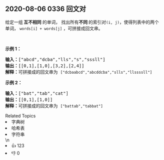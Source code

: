 ## 2020-08-06 0336 回文对

<p>给定一组<strong> 互不相同</strong> 的单词， 找出所有<strong>不同<em>&nbsp;</em></strong>的索引对<code>(i, j)</code>，使得列表中的两个单词，&nbsp;<code>words[i] + words[j]</code>&nbsp;，可拼接成回文串。</p>

<p>&nbsp;</p>

<p><strong>示例 1：</strong></p>

<pre><strong>输入：</strong>[&quot;abcd&quot;,&quot;dcba&quot;,&quot;lls&quot;,&quot;s&quot;,&quot;sssll&quot;]
<strong>输出：</strong>[[0,1],[1,0],[3,2],[2,4]] 
<strong>解释：</strong>可拼接成的回文串为 <code>[&quot;dcbaabcd&quot;,&quot;abcddcba&quot;,&quot;slls&quot;,&quot;llssssll&quot;]</code>
</pre>

<p><strong>示例 2：</strong></p>

<pre><strong>输入：</strong>[&quot;bat&quot;,&quot;tab&quot;,&quot;cat&quot;]
<strong>输出：</strong>[[0,1],[1,0]] 
<strong>解释：</strong>可拼接成的回文串为 <code>[&quot;battab&quot;,&quot;tabbat&quot;]</code></pre>
<div><div>Related Topics</div><div><li>字典树</li><li>哈希表</li><li>字符串</li></div></div>\n<div><li>👍 123</li><li>👎 0</li></div>

